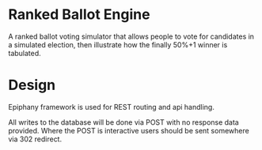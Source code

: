 Ranked Ballot Engine
====================

A ranked ballot voting simulator that allows people to vote for candidates in a simulated election, then illustrate how the finally 50%+1 winner is tabulated.

Design
====================

Epiphany framework is used for REST routing and api handling.

All writes to the database will be done via POST with no response data provided. Where the POST is interactive users should be sent somewhere via 302 redirect.



